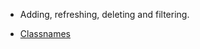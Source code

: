 - Adding, refreshing, deleting and filtering.

- [Classnames](https://github.com/JedWatson/classnames)
